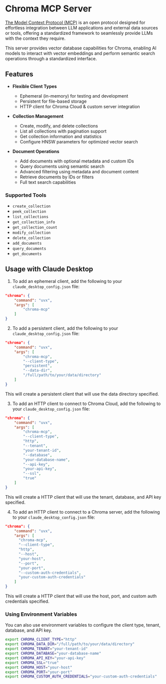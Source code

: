 # Chroma MCP Server

[The Model Context Protocol (MCP)](https://modelcontextprotocol.io/introduction) is an open protocol designed for effortless integration between LLM applications and external data sources or tools, offering a standardized framework to seamlessly provide LLMs with the context they require.

This server provides vector database capabilities for Chroma, enabling AI models to interact with vector embeddings and perform semantic search operations through a standardized interface.

## Features

- **Flexible Client Types**
  - Ephemeral (in-memory) for testing and development
  - Persistent for file-based storage
  - HTTP client for Chroma Cloud & custom server integration

- **Collection Management**
  - Create, modify, and delete collections
  - List all collections with pagination support
  - Get collection information and statistics
  - Configure HNSW parameters for optimized vector search

- **Document Operations**
  - Add documents with optional metadata and custom IDs
  - Query documents using semantic search
  - Advanced filtering using metadata and document content
  - Retrieve documents by IDs or filters
  - Full text search capabilities

### Supported Tools

- `create_collection`
- `peek_collection`
- `list_collections`
- `get_collection_info`
- `get_collection_count`
- `modify_collection`
- `delete_collection`
- `add_documents`
- `query_documents`
- `get_documents`

## Usage with Claude Desktop

1. To add an ephemeral client, add the following to your `claude_desktop_config.json` file:

```json
"chroma": {
    "command": "uvx",
    "args": [
        "chroma-mcp"
    ]
}
```

2. To add a persistent client, add the following to your `claude_desktop_config.json` file:

```json
"chroma": {
    "command": "uvx",
    "args": [
        "chroma-mcp",
        "--client-type",
        "persistent",
        "--data-dir",
        "/full/path/to/your/data/directory"
    ]
}
```

This will create a persistent client that will use the data directory specified.

3. To add an HTTP client to connect to Chroma Cloud, add the following to your `claude_desktop_config.json` file:

```json
"chroma": {
    "command": "uvx",
    "args": [
        "chroma-mcp",
        "--client-type",
        "http",
        "--tenant",
        "your-tenant-id",
        "--database",
        "your-database-name",
        "--api-key",
        "your-api-key",
        "--ssl",
        "true"
    ]
}
```

This will create a HTTP client that will use the tenant, database, and API key specified.

4. To add an HTTP client to connect to a Chroma server, add the following to your `claude_desktop_config.json` file:

```json
"chroma": {
    "command": "uvx",
    "args": [
      "chroma-mcp", 
      "--client-type", 
      "http", 
      "--host", 
      "your-host", 
      "--port", 
      "your-port", 
      "--custom-auth-credentials",
      "your-custom-auth-credentials"
    ]
}
```

This will create a HTTP client that will use the host, port, and custom auth credentials specified.
### Using Environment Variables

You can also use environment variables to configure the client type, tenant, database, and API key.

```bash
export CHROMA_CLIENT_TYPE="http"
export CHROMA_DATA_DIR="/full/path/to/your/data/directory"
export CHROMA_TENANT="your-tenant-id"
export CHROMA_DATABASE="your-database-name"
export CHROMA_API_KEY="your-api-key"
export CHROMA_SSL="true"
export CHROMA_HOST="your-host"
export CHROMA_PORT="your-port"
export CHROMA_CUSTOM_AUTH_CREDENTIALS="your-custom-auth-credentials"
```

